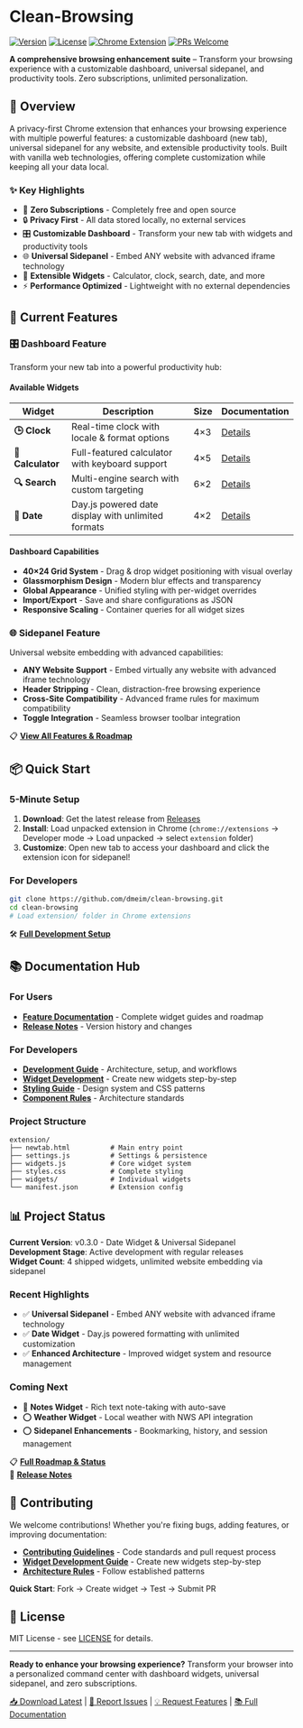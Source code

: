 # Clean-Browsing

[![Version](https://img.shields.io/badge/version-0.3.0-blue)](https://github.com/dmeim/clean-browsing/releases)
[![License](https://img.shields.io/badge/license-MIT-blue.svg)](LICENSE)
[![Chrome Extension](https://img.shields.io/badge/platform-Chrome%20Extension-brightgreen)](https://chromewebstore.google.com)
[![PRs Welcome](https://img.shields.io/badge/PRs-welcome-brightgreen.svg)](CONTRIBUTING.md)

**A comprehensive browsing enhancement suite** – Transform your browsing experience with a customizable dashboard, universal sidepanel, and productivity tools. Zero subscriptions, unlimited personalization.

## 🌟 Overview

A privacy-first Chrome extension that enhances your browsing experience with multiple powerful features: a customizable dashboard (new tab), universal sidepanel for any website, and extensible productivity tools. Built with vanilla web technologies, offering complete customization while keeping all your data local.

### ✨ Key Highlights
- 🎯 **Zero Subscriptions** - Completely free and open source
- 🔒 **Privacy First** - All data stored locally, no external services  
- 🎛️ **Customizable Dashboard** - Transform your new tab with widgets and productivity tools
- 🌐 **Universal Sidepanel** - Embed ANY website with advanced iframe technology
- 🧩 **Extensible Widgets** - Calculator, clock, search, date, and more
- ⚡ **Performance Optimized** - Lightweight with no external dependencies

## 🚀 Current Features

### 🎛️ **Dashboard Feature**
Transform your new tab into a powerful productivity hub:

#### Available Widgets

| Widget | Description | Size | Documentation |
|--------|-------------|------|---------------|
| **🕒 Clock** | Real-time clock with locale & format options | 4×3 | [Details](docs/features/clock-widget.md) |
| **🧮 Calculator** | Full-featured calculator with keyboard support | 4×5 | [Details](docs/features/calculator-widget.md) |
| **🔍 Search** | Multi-engine search with custom targeting | 6×2 | [Details](docs/features/search-widget.md) |
| **📅 Date** | Day.js powered date display with unlimited formats | 4×2 | [Details](docs/features/date-widget.md) |

#### Dashboard Capabilities
- **40×24 Grid System** - Drag & drop widget positioning with visual overlay
- **Glassmorphism Design** - Modern blur effects and transparency
- **Global Appearance** - Unified styling with per-widget overrides  
- **Import/Export** - Save and share configurations as JSON
- **Responsive Scaling** - Container queries for all widget sizes

### 🌐 **Sidepanel Feature**
Universal website embedding with advanced capabilities:
- **ANY Website Support** - Embed virtually any website with advanced iframe technology
- **Header Stripping** - Clean, distraction-free browsing experience
- **Cross-Site Compatibility** - Advanced frame rules for maximum compatibility
- **Toggle Integration** - Seamless browser toolbar integration

📋 **[View All Features & Roadmap](docs/features/README.md)**

## 📦 Quick Start

### 5-Minute Setup
1. **Download**: Get the latest release from [Releases](./releases/)
2. **Install**: Load unpacked extension in Chrome (`chrome://extensions` → Developer mode → Load unpacked → select `extension` folder)
3. **Customize**: Open new tab to access your dashboard and click the extension icon for sidepanel!

### For Developers
```bash
git clone https://github.com/dmeim/clean-browsing.git
cd clean-browsing
# Load extension/ folder in Chrome extensions
```

🛠️ **[Full Development Setup](docs/README.md#getting-started)**

## 📚 Documentation Hub

### For Users
- **[Feature Documentation](docs/features/README.md)** - Complete widget guides and roadmap
- **[Release Notes](release-notes/)** - Version history and changes

### For Developers  
- **[Development Guide](docs/README.md)** - Architecture, setup, and workflows
- **[Widget Development](docs/WIDGET_DEVELOPMENT.md)** - Create new widgets step-by-step
- **[Styling Guide](docs/STYLING_GUIDE.md)** - Design system and CSS patterns
- **[Component Rules](docs/COMPONENT_RULES.md)** - Architecture standards

### Project Structure
```
extension/
├── newtab.html          # Main entry point
├── settings.js          # Settings & persistence  
├── widgets.js           # Core widget system
├── styles.css           # Complete styling
├── widgets/             # Individual widgets
└── manifest.json        # Extension config
```

## 📊 Project Status

**Current Version**: v0.3.0 - Date Widget & Universal Sidepanel  
**Development Stage**: Active development with regular releases  
**Widget Count**: 4 shipped widgets, unlimited website embedding via sidepanel

### Recent Highlights
- ✅ **Universal Sidepanel** - Embed ANY website with advanced iframe technology
- ✅ **Date Widget** - Day.js powered formatting with unlimited customization
- ✅ **Enhanced Architecture** - Improved widget system and resource management

### Coming Next
- 🚧 **Notes Widget** - Rich text note-taking with auto-save
- ⭕ **Weather Widget** - Local weather with NWS API integration
- ⭕ **Sidepanel Enhancements** - Bookmarking, history, and session management

📋 **[Full Roadmap & Status](docs/features/README.md)**  
📝 **[Release Notes](release-notes/)**

## 🤝 Contributing

We welcome contributions! Whether you're fixing bugs, adding features, or improving documentation:

- **[Contributing Guidelines](CONTRIBUTING.md)** - Code standards and pull request process
- **[Widget Development Guide](docs/WIDGET_DEVELOPMENT.md)** - Create new widgets step-by-step  
- **[Architecture Rules](docs/COMPONENT_RULES.md)** - Follow established patterns

**Quick Start**: Fork → Create widget → Test → Submit PR

## 📄 License

MIT License - see [LICENSE](LICENSE) for details.

---

**Ready to enhance your browsing experience?** Transform your browser into a personalized command center with dashboard widgets, universal sidepanel, and zero subscriptions.

[📥 Download Latest](./releases/) | [🐛 Report Issues](../../issues) | [💡 Request Features](../../issues) | [📚 Full Documentation](docs/README.md)
